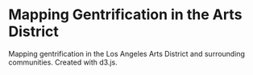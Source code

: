 # Mapping Gentrification in the Arts District
Mapping gentrification in the Los Angeles Arts District and surrounding communities.
Created with d3.js.

